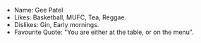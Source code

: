 - Name: Gee Patel
- Likes: Basketball, MUFC, Tea, Reggae. 
- Dislikes: Gin, Early mornings. 
- Favourite Quote: "You are either at the table, or on the menu". 